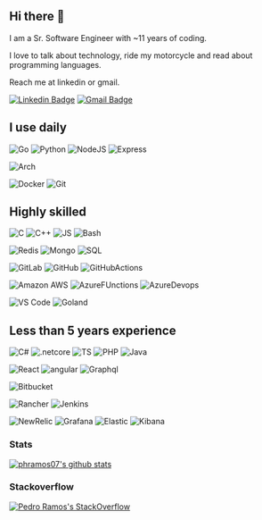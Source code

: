 ## Hi there 👋

I am a Sr. Software Engineer with ~11 years of coding. 

I love to talk about technology, ride my motorcycle and read about programming languages.

Reach me at linkedin or gmail.

[![Linkedin Badge](https://img.shields.io/badge/-phramos07-blue?style=flat-square&logo=Linkedin&logoColor=white&link=https://www.linkedin.com/in/phramos07/)](https://www.linkedin.com/in/phramos07/)
[![Gmail Badge](https://img.shields.io/badge/-phramoscosta@gmail.com-c14438?style=flat-square&logo=Gmail&logoColor=white&link=mailto:phramoscosta@gmail.com)](mailto:phramoscosta@gmail.com)

## I use daily

![Go](https://img.shields.io/badge/-Go-white?style=flat-square&color=blue&logo=go&logoColor=white) ![Python](https://img.shields.io/badge/-Python-white?style=flat-square&color=yellow&logo=Python&logoColor=white) ![NodeJS](https://img.shields.io/badge/-NodeJS-white?style=flat-square&color=green&logo=nodedotjs&logoColor=white) ![Express](https://img.shields.io/badge/-Express-white?style=flat-square&color=white&logo=express&logoColor=black)

![Arch](https://img.shields.io/badge/Arch-6464f6?style=flat-square&logo=archlinux&logoColor=white&color=000066)

![Docker](https://img.shields.io/badge/Docker-6464f6?style=flat-square&logo=docker&logoColor=white) ![Git](https://img.shields.io/badge/-Git-black?style=flat-square&logo=git) 

## Highly skilled

![C](https://img.shields.io/badge/-C-ADD8E6?style=flat-square&color=191970&logo=C&logoColor=white) ![C++](https://img.shields.io/badge/-C++-ADD8E6?style=flat-square&color=4169E1&logo=cplusplus&logoColor=white) ![JS](https://img.shields.io/badge/-Javascript-white?style=flat-square&color=F8FF00&logo=javascript&logoColor=black) ![Bash](https://img.shields.io/badge/-Bash-white?style=flat-square&color=cccccc&logo=gnubash&logoColor=black) 

![Redis](https://img.shields.io/badge/Redis-232F3E?style=flat-square&logo=redis&color=white) ![Mongo](https://img.shields.io/badge/MongoDB-232F3E?style=flat-square&logo=mongodb&color=7fbf7f) ![SQL](https://img.shields.io/badge/SQL-232F3E?style=flat-square&logo=microsoftsqlserver&color=b2b2b2&logoColor=black)

![GitLab](https://img.shields.io/badge/-GitLab-FCA121?style=flat-square&logo=gitlab) ![GitHub](https://img.shields.io/badge/-GitHub-181717?style=flat-square&logo=github) ![GitHubActions](https://img.shields.io/badge/-GitHub%20Actions-181717?style=flat-square&logo=githubactions&color=white)

![Amazon AWS](https://img.shields.io/badge/AWS-232F3E?style=flat-square&logo=amazonaws) ![AzureFUnctions](https://img.shields.io/badge/Azure%20Functions-232F3E?style=flat-square&logo=azurefunctions&color=e5c100&logoColor=black) ![AzureDevops](https://img.shields.io/badge/Azure%20DevOps-232F3E?style=flat-square&logo=azuredevops&color=1919ff)

![VS Code](https://img.shields.io/badge/-VS%20Code-007ACC?style=flat-square&logo=visual-studio-code) ![Goland](https://img.shields.io/badge/-GoLand-007ACC?style=flat-square&logo=jetbrains&color=bf7fbf)

## Less than 5 years experience

![C#](https://img.shields.io/badge/-C%23-white?style=flat-square&color=success&logo=csharp&logoColor=white) ![.netcore](https://img.shields.io/badge/-.NET%20core-white?style=flat-square&color=purple&logo=dotnet&logoColor=white)  ![TS](https://img.shields.io/badge/-Typescript-white?style=flat-square&color=1919ff&logo=typescript&logoColor=white) ![PHP](https://img.shields.io/badge/-php-white?style=flat-square&color=b2b2ff&logo=php&logoColor=black) ![Java](https://img.shields.io/badge/-Java-white?style=flat-square&color=990000&logo=java&logoColor=white) 

![React](https://img.shields.io/badge/-React-white?style=flat-square&color=00ffff&logo=react&logoColor=black) ![angular](https://img.shields.io/badge/-AngularJS-white?style=flat-square&color=ff0000&logo=angularjs&logoColor=white) ![Graphql](https://img.shields.io/badge/-GraphQL-E10098?style=flat-square&logoColor=white&logo=Graphql)

![Bitbucket](https://img.shields.io/badge/-Bitbucket-FCA121?style=flat-square&logo=bitbucket&color=00004c) 

![Rancher](https://img.shields.io/badge/-Rancher-FCA121?style=flat-square&logo=rancher&color=1919ff) ![Jenkins](https://img.shields.io/badge/Jenkins-232F3E?style=flat-square&logo=jenkins&color=8c8c8c) 

![NewRelic](https://img.shields.io/badge/-NewRelic-FCA121?style=flat-square&logo=newrelic&color=white&logoColor=black) ![Grafana](https://img.shields.io/badge/-Grafana-FCA121?style=flat-square&logo=grafana&color=e59400&logoColor=black) ![Elastic](https://img.shields.io/badge/-Elastic-FCA121?style=flat-square&logo=elastic&color=cccc3c&logoColor=black) ![Kibana](https://img.shields.io/badge/-Kibana-FCA121?style=flat-square&logo=kibana&color=ffc0cb&logoColor=black) 

### Stats
[![phramos07's github stats](https://github-readme-stats.vercel.app/api?username=phramos07&theme=dark&show_icons=true)](https://github.com/phramos07)

### Stackoverflow
[![Pedro Ramos's StackOverflow](https://github-readme-stackoverflow.vercel.app/?userID=5294876)](https://stackoverflow.com/users/5294876/phramos07)

